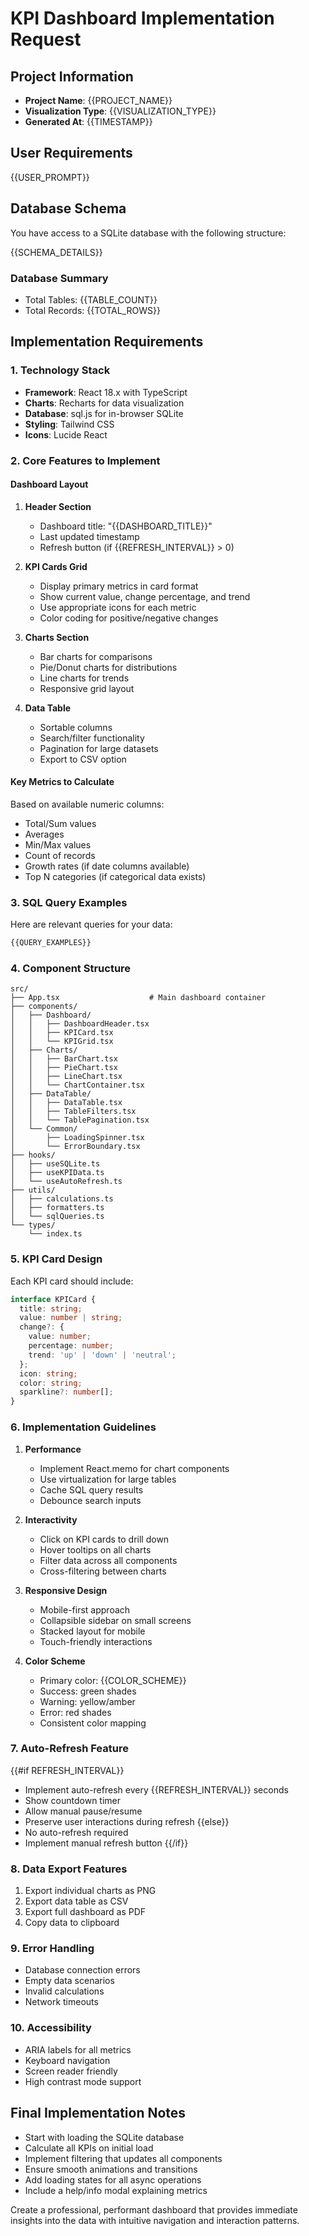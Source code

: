 # KPI Dashboard Implementation Request

## Project Information
- **Project Name**: {{PROJECT_NAME}}
- **Visualization Type**: {{VISUALIZATION_TYPE}}
- **Generated At**: {{TIMESTAMP}}

## User Requirements
{{USER_PROMPT}}

## Database Schema
You have access to a SQLite database with the following structure:

{{SCHEMA_DETAILS}}

### Database Summary
- Total Tables: {{TABLE_COUNT}}
- Total Records: {{TOTAL_ROWS}}

## Implementation Requirements

### 1. Technology Stack
- **Framework**: React 18.x with TypeScript
- **Charts**: Recharts for data visualization
- **Database**: sql.js for in-browser SQLite
- **Styling**: Tailwind CSS
- **Icons**: Lucide React

### 2. Core Features to Implement

#### Dashboard Layout
1. **Header Section**
   - Dashboard title: "{{DASHBOARD_TITLE}}"
   - Last updated timestamp
   - Refresh button (if {{REFRESH_INTERVAL}} > 0)

2. **KPI Cards Grid**
   - Display primary metrics in card format
   - Show current value, change percentage, and trend
   - Use appropriate icons for each metric
   - Color coding for positive/negative changes

3. **Charts Section**
   - Bar charts for comparisons
   - Pie/Donut charts for distributions
   - Line charts for trends
   - Responsive grid layout

4. **Data Table**
   - Sortable columns
   - Search/filter functionality
   - Pagination for large datasets
   - Export to CSV option

#### Key Metrics to Calculate
Based on available numeric columns:
- Total/Sum values
- Averages
- Min/Max values
- Count of records
- Growth rates (if date columns available)
- Top N categories (if categorical data exists)

### 3. SQL Query Examples
Here are relevant queries for your data:

```sql
{{QUERY_EXAMPLES}}
```

### 4. Component Structure
```
src/
├── App.tsx                    # Main dashboard container
├── components/
│   ├── Dashboard/
│   │   ├── DashboardHeader.tsx
│   │   ├── KPICard.tsx
│   │   └── KPIGrid.tsx
│   ├── Charts/
│   │   ├── BarChart.tsx
│   │   ├── PieChart.tsx
│   │   ├── LineChart.tsx
│   │   └── ChartContainer.tsx
│   ├── DataTable/
│   │   ├── DataTable.tsx
│   │   ├── TableFilters.tsx
│   │   └── TablePagination.tsx
│   └── Common/
│       ├── LoadingSpinner.tsx
│       └── ErrorBoundary.tsx
├── hooks/
│   ├── useSQLite.ts
│   ├── useKPIData.ts
│   └── useAutoRefresh.ts
├── utils/
│   ├── calculations.ts
│   ├── formatters.ts
│   └── sqlQueries.ts
└── types/
    └── index.ts
```

### 5. KPI Card Design
Each KPI card should include:
```typescript
interface KPICard {
  title: string;
  value: number | string;
  change?: {
    value: number;
    percentage: number;
    trend: 'up' | 'down' | 'neutral';
  };
  icon: string;
  color: string;
  sparkline?: number[];
}
```

### 6. Implementation Guidelines

1. **Performance**
   - Implement React.memo for chart components
   - Use virtualization for large tables
   - Cache SQL query results
   - Debounce search inputs

2. **Interactivity**
   - Click on KPI cards to drill down
   - Hover tooltips on all charts
   - Filter data across all components
   - Cross-filtering between charts

3. **Responsive Design**
   - Mobile-first approach
   - Collapsible sidebar on small screens
   - Stacked layout for mobile
   - Touch-friendly interactions

4. **Color Scheme**
   - Primary color: {{COLOR_SCHEME}}
   - Success: green shades
   - Warning: yellow/amber
   - Error: red shades
   - Consistent color mapping

### 7. Auto-Refresh Feature
{{#if REFRESH_INTERVAL}}
- Implement auto-refresh every {{REFRESH_INTERVAL}} seconds
- Show countdown timer
- Allow manual pause/resume
- Preserve user interactions during refresh
{{else}}
- No auto-refresh required
- Implement manual refresh button
{{/if}}

### 8. Data Export Features
1. Export individual charts as PNG
2. Export data table as CSV
3. Export full dashboard as PDF
4. Copy data to clipboard

### 9. Error Handling
- Database connection errors
- Empty data scenarios
- Invalid calculations
- Network timeouts

### 10. Accessibility
- ARIA labels for all metrics
- Keyboard navigation
- Screen reader friendly
- High contrast mode support

## Final Implementation Notes
- Start with loading the SQLite database
- Calculate all KPIs on initial load
- Implement filtering that updates all components
- Ensure smooth animations and transitions
- Add loading states for all async operations
- Include a help/info modal explaining metrics

Create a professional, performant dashboard that provides immediate insights into the data with intuitive navigation and interaction patterns.
